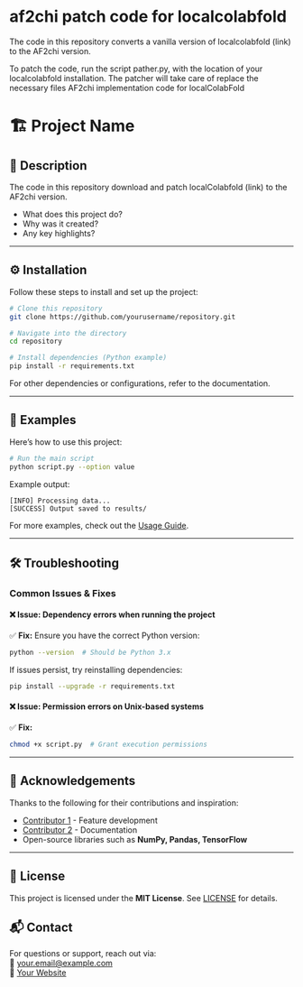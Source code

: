 # af2chi patch code for localcolabfold

The code in this repository converts a vanilla version of localcolabfold (link) to the AF2chi version.

To patch the code, run the script pather.py, with the location of your localcolabfold installation. The patcher will take care of replace the necessary files
AF2chi implementation code for localColabFold
# 🏗 Project Name

## 📝 Description

The code in this repository download and patch localColabfold (link) to the AF2chi version.

- What does this project do?
- Why was it created?
- Any key highlights?

---

## ⚙️ Installation

Follow these steps to install and set up the project:

```sh
# Clone this repository
git clone https://github.com/yourusername/repository.git

# Navigate into the directory
cd repository

# Install dependencies (Python example)
pip install -r requirements.txt
```

For other dependencies or configurations, refer to the documentation.

---

## 🚀 Examples

Here’s how to use this project:

```sh
# Run the main script
python script.py --option value
```

Example output:
```plaintext
[INFO] Processing data...
[SUCCESS] Output saved to results/
```

For more examples, check out the [Usage Guide](#).

---

## 🛠 Troubleshooting

### Common Issues & Fixes  

#### ❌ Issue: Dependency errors when running the project  
✅ **Fix:** Ensure you have the correct Python version:  
```sh
python --version  # Should be Python 3.x
```
If issues persist, try reinstalling dependencies:  
```sh
pip install --upgrade -r requirements.txt
```

#### ❌ Issue: Permission errors on Unix-based systems  
✅ **Fix:**  
```sh
chmod +x script.py  # Grant execution permissions
```

---

## 🙌 Acknowledgements  

Thanks to the following for their contributions and inspiration:  
- [Contributor 1](https://github.com/contributor1) - Feature development  
- [Contributor 2](https://github.com/contributor2) - Documentation  
- Open-source libraries such as **NumPy, Pandas, TensorFlow**  

---

## 📜 License  
This project is licensed under the **MIT License**. See [LICENSE](LICENSE) for details.

## 📬 Contact  
For questions or support, reach out via:  
📧 [your.email@example.com](mailto:your.email@example.com)  
🔗 [Your Website](https://yourwebsite.com)
